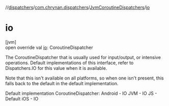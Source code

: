 //[dispatchers](../../../index.md)/[com.chrynan.dispatchers](../index.md)/[JvmCoroutineDispatchers](index.md)/[io](io.md)

# io

[jvm]\
open override val [io](io.md): CoroutineDispatcher

The CoroutineDispatcher that is usually used for input/output, or intensive operations. Default implementations of this interface, refer to Dispatchers.IO for this value when it is available.

Note that this isn't available on all platforms, so when one isn't present, this falls back to the default in the default implementation.

Default implementation CoroutineDispatcher: Android - IO JVM - IO JS - Default iOS - IO

